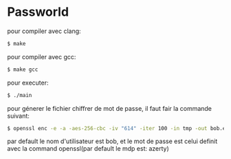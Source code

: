 # Passworld

pour compiler avec clang:
```bash
$ make 
```

pour compiler avec gcc:
```bash
$ make gcc
```

pour executer:
```bash
$ ./main 
```

pour génerer le fichier chiffrer de mot de passe, il faut fair la commande suivant:
```bash
$ openssl enc -e -a -aes-256-cbc -iv "614" -iter 100 -in tmp -out bob.enc
```
par default le nom d'utilisateur est bob,
et le mot de passe est celui definit avec la command openssl(par default le mdp est: azerty)

